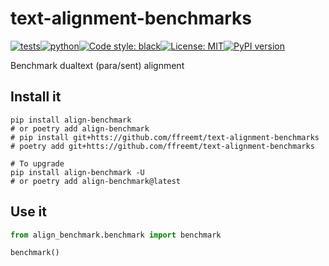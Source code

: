 # text-alignment-benchmarks
[![tests](https://github.com/ffreemt/text-alignment-benchmarks/actions/workflows/routine-tests.yml/badge.svg)](https://github.com/ffreemt/text-alignment-benchmarks/actions)[![python](https://img.shields.io/static/v1?label=python+&message=3.8%2B&color=blue)](https://img.shields.io/static/v1?label=python+&message=3.7%2B&color=blue)[![Code style: black](https://img.shields.io/badge/code%20style-black-000000.svg)](https://github.com/psf/black)[![License: MIT](https://img.shields.io/badge/License-MIT-yellow.svg)](https://opensource.org/licenses/MIT)[![PyPI version](https://badge.fury.io/py/align_benchmark.svg)](https://badge.fury.io/py/align_benchmark)

Benchmark dualtext (para/sent) alignment

## Install it

```shell
pip install align-benchmark
# or poetry add align-benchmark
# pip install git+htts://github.com/ffreemt/text-alignment-benchmarks
# poetry add git+htts://github.com/ffreemt/text-alignment-benchmarks

# To upgrade
pip install align-benchmark -U
# or poetry add align-benchmark@latest
```

## Use it
```python
from align_benchmark.benchmark import benchmark

benchmark()

```
